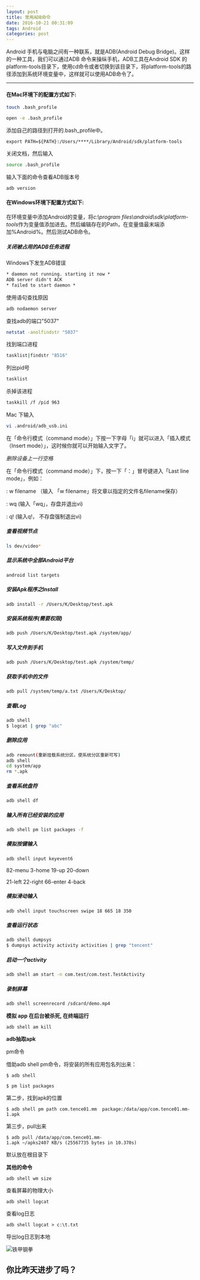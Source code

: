 ```yaml
---
layout: post
title: 常用ADB命令
date: 2016-10-21 00:31:09
tags: Android
categories: post
---
```


Android 手机与电脑之间有一种联系，就是ADB(Android Debug Bridge)。这样的一种工具，我们可以通过ADB 命令来操纵手机，ADB工具在Android  SDK 的platform-tools目录下，使用cd命令或者切换到该目录下，将platform-tools的路径添加到系统环境变量中，这样就可以使用ADB命令了。

<!--more-->

------



#### 在Mac环境下的配置方式如下:

```bash
touch .bash_profile
```

```bash
open -e .bash_profile
```

添加自己的路径到打开的.bash_profile中。

```wiki
export PATH=${PATH}:/Users/****/Library/Android/sdk/platform-tools
```

关闭文档，然后输入

```bash
source .bash_profile
```

输入下面的命令查看ADB版本号

```bash
adb version
```

#### 在Windows环境下配置方式如下:

在环境变量中添加Android的变量，将*c:\program files\android\sdk\platform-tools*作为变量值添加进去。然后编辑存在的Path，在变量值最末端添加%Android%。然后测试ADB命令。

##### 关闭被占用的ADB任务进程

Windows下发生ADB错误

```xml
* daemon not running. starting it now *   
ADB server didn't ACK   
* failed to start daemon *
```

使用语句查找原因

```bash
adb nodaemon server
```

查找adb的端口"5037"

```bash
netstat -anolfindstr "5037"
```

找到端口进程

```bash
tasklist|findstr "8516"
```

列出pid号

```bash
tasklist
```

杀掉该进程

```bash
taskkill /f /pid 963
```

Mac 下输入

```bash
vi .android/adb_usb.ini
```

在「命令行模式（command mode）」下按一下字母「i」就可以进入「插入模式（Insert mode）」，这时候你就可以开始输入文字了。

*删除设备上一行空格*

在「命令行模式（command mode）」下，按一下「：」冒号键进入「Last line mode」，例如：

: w filename （输入 「w filename」将文章以指定的文件名filename保存）

: wq (输入「wq」，存盘并退出vi)

: q! (输入q!， 不存盘强制退出vi)



##### 查看视频节点

```bash
ls dev/video*
```

##### 显示系统中全部Android平台

```bash
android list targets
```

##### 安装Apk程序之Install

```bash
adb install -r /Users/K/Desktop/test.apk
```

##### 安装系统程序(需要权限)

```bash
adb push /Users/K/Desktop/test.apk /system/app/
```

##### 写入文件到手机

````bash
adb push /Users/K/Desktop/test.apk /system/temp/
````

##### 获取手机中的文件

````bash
adb pull /system/temp/a.txt /Users/K/Desktop/
````

##### 查看Log

```bash
adb shell
$ logcat | grep "abc"
```

##### 删除应用

````bash
adb remount(重新挂载系统分区，使系统分区重新可写)
adb shell
cd system/app
rm *.apk
````

##### 查看系统盘符

```bash
adb shell df
```

##### 输入所有已经安装的应用

```bash
adb shell pm list packages -f
```

##### 模拟按键输入

````bash
adb shell input keyevent6
````

82-menu	3-home		19-up		20-down

21-left		22-right		66-enter		4-back

##### 模拟滑动输入

```bash
adb shell input touchscreen swipe 18 665 18 350
```

##### 查看运行状态

````bash
adb shell dumpsys
$ dumpsys activity activity activities | grep "tencent"
````

##### 启动一个activity

```bash
adb shell am start -n com.test/com.test.TestActivity
```

##### 录制屏幕

```bash
adb shell screenrecord /sdcard/demo.mp4
```

**模拟 app 在后台被杀死, 在终端运行**

``` shell
adb shell am kill
```

**adb抽取apk**

pm命令

借助adb shell pm命令，将安装的所有应用包名列出来：

`$ adb shell`

`$ pm list packages`

第二步，找到apk的位置

```
$ adb shell pm path com.tence01.mm  package:/data/app/com.tence01.mm-1.apk
```

第三步，pull出来

`$ adb pull /data/app/com.tence01.mm-1.apk ~/apks2407 KB/s (25567735 bytes in 10.370s)   `

默认放在根目录下

**其他的命令**

```shell
adb shell wm size
```

查看屏幕的物理大小

```
adb shell logcat 
```

查看log日志

```
adb shell logcat > c:\t.txt
```

导出log日志到本地



![铁甲钢拳](http://of77q1ocj.bkt.clouddn.com/%E9%93%81%E7%94%B2%E9%92%A2%E6%8B%B3.jpg)




你比昨天进步了吗？
-------------
